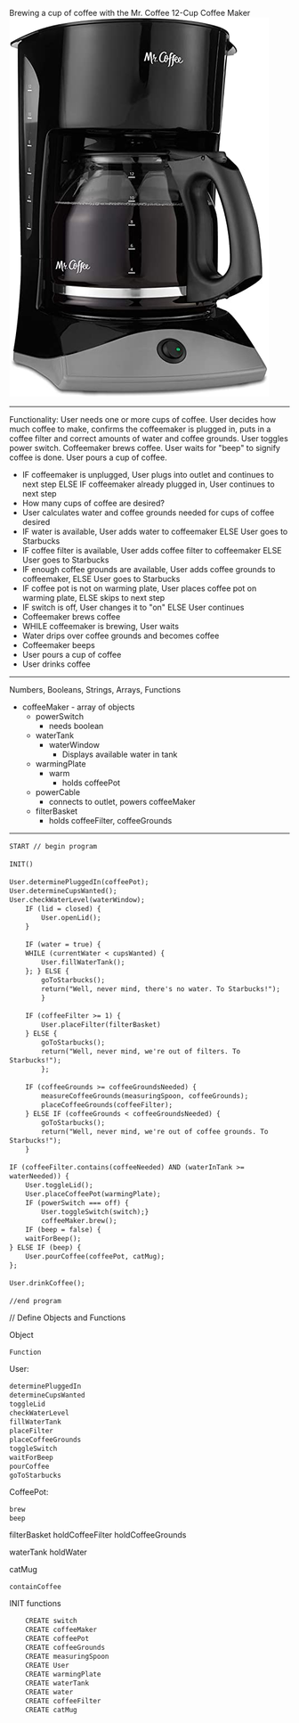 Brewing a cup of coffee with the Mr. Coffee 12-Cup Coffee Maker
![coffeemaker](coffeemaker.jpg)

---

Functionality:
User needs one or more cups of coffee. User decides how much coffee to make, confirms the coffeemaker is plugged in, puts in a coffee filter and correct amounts of water and coffee grounds. User toggles power switch. Coffeemaker brews coffee. User waits for "beep" to signify coffee is done. User pours a cup of coffee.

* IF coffeemaker is unplugged, User plugs into outlet and continues to next step ELSE IF coffeemaker already plugged in, User continues to next step
* How many cups of coffee are desired?
* User calculates water and coffee grounds needed for cups of coffee desired
* IF water is available, User adds water to coffeemaker ELSE User goes to Starbucks
* IF coffee filter is available, User adds coffee filter to coffeemaker ELSE User goes to Starbucks
* IF enough coffee grounds are available, User adds coffee grounds to coffeemaker, ELSE User goes to Starbucks
* IF coffee pot is not on warming plate, User places coffee pot on warming plate, ELSE skips to next step
* IF switch is off, User changes it to "on" ELSE User continues
* Coffeemaker brews coffee
* WHILE coffeemaker is brewing, User waits
* Water drips over coffee grounds and becomes coffee
* Coffeemaker beeps
* User pours a cup of coffee
* User drinks coffee

---

Numbers, Booleans, Strings, Arrays, Functions

* coffeeMaker - array of objects
    * powerSwitch
        * needs boolean
    * waterTank
        * waterWindow
            * Displays available water in tank
    * warmingPlate
        * warm
            * holds coffeePot
    * powerCable
        * connects to outlet, powers coffeeMaker
    * filterBasket
        * holds coffeeFilter, coffeeGrounds

---

    START // begin program

    INIT()

    User.determinePluggedIn(coffeePot);
    User.determineCupsWanted();
    User.checkWaterLevel(waterWindow);
        IF (lid = closed) {
            User.openLid();
        }

        IF (water = true) {
        WHILE (currentWater < cupsWanted) {
            User.fillWaterTank();
        }; } ELSE {
            goToStarbucks();
            return("Well, never mind, there's no water. To Starbucks!");
            }

        IF (coffeeFilter >= 1) {
            User.placeFilter(filterBasket)
        } ELSE {
            goToStarbucks();
            return("Well, never mind, we're out of filters. To Starbucks!");
            };

        IF (coffeeGrounds >= coffeeGroundsNeeded) {
            measureCoffeeGrounds(measuringSpoon, coffeeGrounds);
            placeCoffeeGrounds(coffeeFilter);
        } ELSE IF (coffeeGrounds < coffeeGroundsNeeded) {
            goToStarbucks();
            return("Well, never mind, we're out of coffee grounds. To Starbucks!");
        }

    IF (coffeeFilter.contains(coffeeNeeded) AND (waterInTank >= waterNeeded)) {
        User.toggleLid();
        User.placeCoffeePot(warmingPlate);
        IF (powerSwitch === off) {
            User.toggleSwitch(switch);}
            coffeeMaker.brew();
        IF (beep = false) {
        waitForBeep();
    } ELSE IF (beep) {
        User.pourCoffee(coffeePot, catMug);
    };
    
    User.drinkCoffee();

    //end program


// Define Objects and Functions

Object

    Function

User:

    determinePluggedIn
    determineCupsWanted
    toggleLid
    checkWaterLevel
    fillWaterTank
    placeFilter
    placeCoffeeGrounds
    toggleSwitch
    waitForBeep
    pourCoffee
    goToStarbucks

CoffeePot:

    brew
    beep

filterBasket
    holdCoffeeFilter
    holdCoffeeGrounds

waterTank
    holdWater

catMug

    containCoffee

INIT functions

        CREATE switch
        CREATE coffeeMaker
        CREATE coffeePot
        CREATE coffeeGrounds
        CREATE measuringSpoon
        CREATE User
        CREATE warmingPlate
        CREATE waterTank
        CREATE water
        CREATE coffeeFilter
        CREATE catMug
